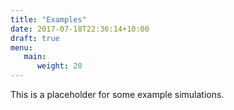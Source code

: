 ```yaml
---
title: "Examples"
date: 2017-07-18T22:36:14+10:00
draft: true
menu:
   main:
      weight: 20
---
```


This is a placeholder for some example simulations.



